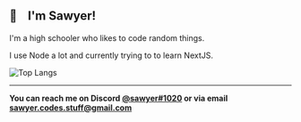 ## 👋ㅤI'm Sawyer!
I'm a high schooler who likes to code random things.

I use Node a lot and currently trying to to learn NextJS.

![Top Langs](https://github-readme-stats.vercel.app/api/top-langs/?username=sqwyer&theme=default)

-----------------
**You can reach me on Discord <a href="#">@sawyer#1020</a> or via email <a href="#">sawyer.codes.stuff@gmail.com</a>**
